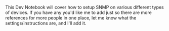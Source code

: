This Dev Notebook will cover how to setup SNMP on various different types of devices.
If you have any you'd like me to add just so there are more references for more people in one place, let me know what the settings/instructions are, and I'll add it.